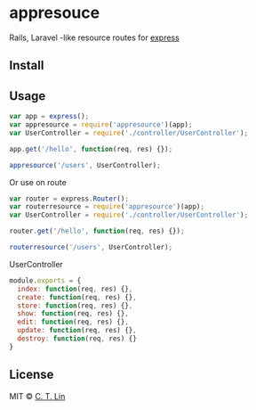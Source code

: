 # appresouce
Rails, Laravel -like resource routes for [express][1]

## Install



## Usage

```js
var app = express();
var appresource = require('appresource')(app);
var UserController = require('./controller/UserController');

app.get('/hello', function(req, res) {});

appresource('/users', UserController);

```

Or use on route

```js
var router = express.Router();
var routerresource = require('appresource')(app);
var UserController = require('./controller/UserController');

router.get('/hello', function(req, res) {});

routerresource('/users', UserController);

```

UserController

```js
module.exports = {
  index: function(req, res) {},
  create: function(req, res) {},
  store: function(req, res) {},
  show: function(req, res) {},
  edit: function(req, res) {},
  update: function(req, res) {},
  destroy: function(req, res) {}
}
```


## License
MIT © [C. T. Lin](https://github.com/chentsulin)

  [1]: http://expressjs.com/
